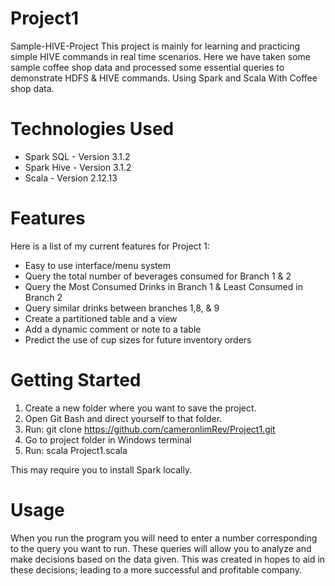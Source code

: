 # Project1
Sample-HIVE-Project This project is mainly for learning and practicing simple HIVE commands in real time scenarios. Here we have taken some sample coffee shop data and processed some essential queries to demonstrate HDFS & HIVE commands. Using Spark and Scala With Coffee shop data.

# Technologies Used
* Spark SQL - Version 3.1.2
* Spark Hive - Version 3.1.2
* Scala - Version 2.12.13

# Features
Here is a list of my current features for Project 1:
* Easy to use interface/menu system
* Query the total number of beverages consumed for Branch 1 & 2
* Query the Most Consumed Drinks in Branch 1 & Least Consumed in Branch 2
* Query similar drinks between branches 1,8, & 9
* Create a partitioned table and a view
* Add a dynamic comment or note to a table
* Predict the use of cup sizes for future inventory orders

# Getting Started
1. Create a new folder where you want to save the project.
2. Open Git Bash and direct yourself to that folder.
3. Run: git clone https://github.com/cameronlimRev/Project1.git
4. Go to project folder in Windows terminal
5. Run: scala Project1.scala

This may require you to install Spark locally.

# Usage
When you run the program you will need to enter a number corresponding to the query you want to run. These queries will allow you to analyze and make decisions based on
the data given. This was created in hopes to aid in these decisions; leading to a more successful and profitable company.
